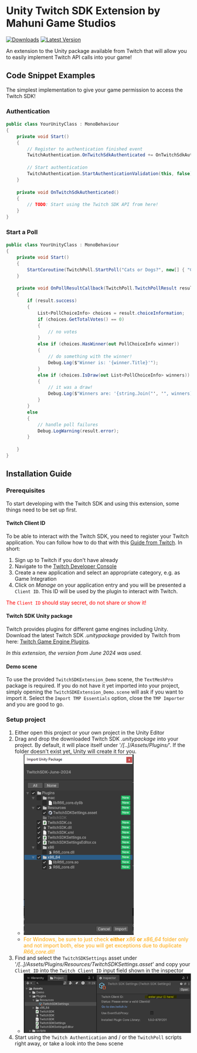 # Unity Twitch SDK Extension by Mahuni Game Studios

[![Downloads](https://img.shields.io/github/downloads/mahuni-game-studios/twitch-sdk-unity-extension/total.svg)](https://github.com/mahuni-game-studios/twitch-sdk-unity-extension/releases/) 
[![Latest Version](https://img.shields.io/github/v/release/mahuni-game-studios/twitch-sdk-unity-extension)](https://github.com/mahuni-game-studios/twitch-sdk-unity-extension/releases/tag/v1.0)


An extension to the Unity package available from Twitch that will allow you to easily implement Twitch API calls into your game!

## Code Snippet Examples

The simplest implementation to give your game permission to access the Twitch SDK!

### Authentication

```cs
public class YourUnityClass : MonoBehaviour
{
    private void Start()
    {
        // Register to authentication finished event
        TwitchAuthentication.OnTwitchSdkAuthenticated += OnTwitchSdkAuthenticated;
           
        // Start authentication
        TwitchAuthentication.StartAuthenticationValidation(this, false);
    }
    
    private void OnTwitchSdkAuthenticated()
    {
        // TODO: Start using the Twitch SDK API from here!
    }
}
```

### Start a Poll

```cs
public class YourUnityClass : MonoBehaviour
{
    private void Start()
    {
        StartCoroutine(TwitchPoll.StartPoll("Cats or Dogs?", new[] { "Cats!", "Dogs!" }, OnPollResultCallback, OnPollVoteUpdateCallback));
    }
      
    private void OnPollResultCallback(TwitchPoll.TwitchPollResult result)
    {
        if (result.success)
        {
            List<PollChoiceInfo> choices = result.choiceInformation;
            if (choices.GetTotalVotes() == 0)
            {
                // no votes
            }
            else if (choices.HasWinner(out PollChoiceInfo winner))
            {
                // do something with the winner!
                Debug.Log($"Winner is: '{winner.Title}'");
            }
            else if (choices.IsDraw(out List<PollChoiceInfo> winners))
            {
                // it was a draw!
                Debug.Log($"Winners are: '{string.Join("', '", winners)}'");
            }
        }
        else
        {
            // handle poll failures
            Debug.LogWarning(result.error);
        }
            
    }
}
```

## Installation Guide

### Prerequisites

To start developing with the Twitch SDK and using this extension, some things need to be set up first.

#### Twitch Client ID

To be able to interact with the Twitch SDK, you need to register your Twitch application. You can follow how to do that with this [Guide from Twitch](https://dev.twitch.tv/docs/authentication/register-app/). In short:

1. Sign up to Twitch if you don't have already
2. Navigate to the [Twitch Developer Console](https://dev.twitch.tv/console/apps)
3. Create a new application and select an appropriate category, e.g. as Game Integration
4. Click on *Manage* on your application entry and you will be presented a `Client ID`. This ID will be used by the plugin to interact with Twitch.

<font color="red">The `Client ID` should stay secret, do not share or show it!</font>

#### Twitch SDK Unity package

Twitch provides plugins for different game engines including Unity. Download the latest Twitch SDK *.unitypackage* provided by Twitch from here: [Twitch Game Engine Plugins](https://dev.twitch.tv/docs/game-engine-plugins).

*In this extension, the version from June 2024 was used.*

#### Demo scene

To use the provided `TwitchSDKExtension_Demo` scene, the `TextMeshPro` package is required. If you do not have it yet imported into your project, simply opening the `TwitchSDKExtension_Demo.scene` will ask if you want to import it. Select the `Import TMP Essentials` option, close the `TMP Importer` and you are good to go.

### Setup project
1. Either open this project or your own project in the Unity Editor
2. Drag and drop the downloaded Twitch SDK *.unitypackage* into your project. By default, it will place itself under '*/[..]/Assets/Plugins/*'. If the folder doesn't exist yet, Unity will create it for you.
   - <img src="twitch-package-import.png" alt="Twitch Package Import Screenshot" width="300" title="Twitch Package Import Screenshot"/>
   - <font color="orange">For Windows, be sure to just check **either** *x86* **or** *x86_64* folder only and not import both, else you will get exceptions due to duplicate *R66_core.dll!*</font>
3. Find and select the `TwitchSDKSettings` asset under '*/[..]/Assets/Plugins/Resources/TwitchSDKSettings.asset*' and copy your `Client ID` into the `Twitch Client ID` input field shown in the inspector
   - <img src="twitch-sdk-settings.png" alt="Twitch SDK Settings Asset Screenshot" width="600"/>
4. Start using the `Twitch Authentication` and / or the `TwitchPoll` scripts right away, or take a look into the `Demo` scene